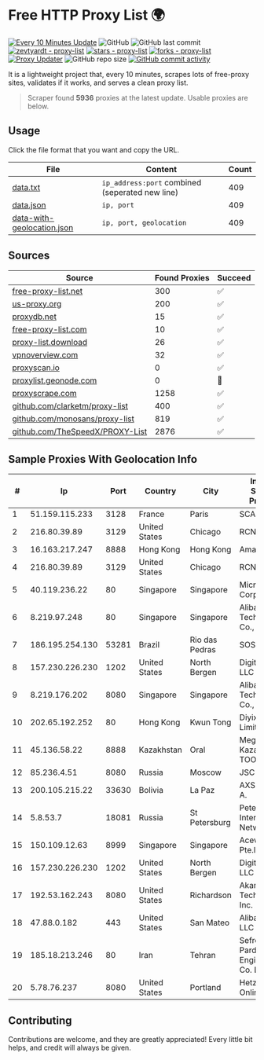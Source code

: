 
# Free HTTP Proxy List 🌍

[![Every 10 Minutes Update](https://github.com/mertguvencli/http-proxy-list/actions/workflows/main.yml/badge.svg?branch=main)](https://github.com/mertguvencli/http-proxy-list/actions/workflows/main.yml)
![GitHub](https://img.shields.io/github/license/mertguvencli/http-proxy-list)
![GitHub last commit](https://img.shields.io/github/last-commit/mertguvencli/http-proxy-list)
[![zevtyardt - proxy-list](https://img.shields.io/static/v1?label=zevtyardt&message=proxy-list&color=blue&logo=github)](https://github.com/zevtyardt/proxy-list "Go to GitHub repo")
[![stars - proxy-list](https://img.shields.io/github/stars/zevtyardt/proxy-list?style=social)](https://github.com/zevtyardt/proxy-list)
[![forks - proxy-list](https://img.shields.io/github/forks/zevtyardt/proxy-list?style=social)](https://github.com/zevtyardt/proxy-list)
[![Proxy Updater](https://github.com/zevtyardt/proxy-list/workflows/Proxy%20Updater/badge.svg)](https://github.com/zevtyardt/proxy-list/actions?query=workflow:"Proxy+Updater")
![GitHub repo size](https://img.shields.io/github/repo-size/zevtyardt/proxy-list)
[![GitHub commit activity](https://img.shields.io/github/commit-activity/m/zevtyardt/proxy-list?logo=commits)](https://github.com/zevtyardt/proxy-list/commits/main)

It is a lightweight project that, every 10 minutes, scrapes lots of free-proxy sites, validates if it works, and serves a clean proxy list.

> Scraper found **5936** proxies at the latest update. Usable proxies are below.

## Usage

Click the file format that you want and copy the URL.

|File|Content|Count|
|----|-------|-----|
|[data.txt](https://raw.githubusercontent.com/mertguvencli/http-proxy-list/main/proxy-list/data.txt)|`ip_address:port` combined (seperated new line)|409|
|[data.json](https://raw.githubusercontent.com/mertguvencli/http-proxy-list/main/proxy-list/data.json)|`ip, port`|409|
|[data-with-geolocation.json](https://raw.githubusercontent.com/mertguvencli/http-proxy-list/main/proxy-list/data-with-geolocation.json)|`ip, port, geolocation`|409|

## Sources

|Source|Found Proxies|Succeed|
|------|-------------|-------|
|[free-proxy-list.net](https://free-proxy-list.net)|300|✅|
|[us-proxy.org](https://www.us-proxy.org)|200|✅|
|[proxydb.net](http://proxydb.net)|15|✅|
|[free-proxy-list.com](https://free-proxy-list.com/?page=&port=&type%5B%5D=http&type%5B%5D=https&up_time=0&search=Search)|10|✅|
|[proxy-list.download](https://www.proxy-list.download/HTTP)|26|✅|
|[vpnoverview.com](https://vpnoverview.com/privacy/anonymous-browsing/free-proxy-servers)|32|✅|
|[proxyscan.io](https://www.proxyscan.io)|0|✅|
|[proxylist.geonode.com](https://proxylist.geonode.com/api/proxy-list?limit=300&page=1&sort_by=lastChecked&sort_type=desc&protocols=http,https)|0|🚫|
|[proxyscrape.com](https://api.proxyscrape.com/v2/?request=displayproxies&protocol=http&timeout=10000&country=all&ssl=all&anonymity=all)|1258|✅|
|[github.com/clarketm/proxy-list](https://raw.githubusercontent.com/clarketm/proxy-list/master/proxy-list-raw.txt)|400|✅|
|[github.com/monosans/proxy-list](https://raw.githubusercontent.com/monosans/proxy-list/main/proxies/http.txt)|819|✅|
|[github.com/TheSpeedX/PROXY-List](https://raw.githubusercontent.com/TheSpeedX/PROXY-List/master/http.txt)|2876|✅|


## Sample Proxies With Geolocation Info

|#|Ip|Port|Country|City|Internet Service Provider|
|-|--|----|-------|----|-------------------------|
|1|51.159.115.233|3128|France|Paris|SCALEWAY|
|2|216.80.39.89|3129|United States|Chicago|RCN|
|3|16.163.217.247|8888|Hong Kong|Hong Kong|Amazon.com|
|4|216.80.39.89|3129|United States|Chicago|RCN|
|5|40.119.236.22|80|Singapore|Singapore|Microsoft Corporation|
|6|8.219.97.248|80|Singapore|Singapore|Alibaba (US) Technology Co., Ltd.|
|7|186.195.254.130|53281|Brazil|Rio das Pedras|SOS Internet|
|8|157.230.226.230|1202|United States|North Bergen|DigitalOcean, LLC|
|9|8.219.176.202|8080|Singapore|Singapore|Alibaba (US) Technology Co., Ltd.|
|10|202.65.192.252|80|Hong Kong|Kwun Tong|Diyixian.com Limited|
|11|45.136.58.22|8888|Kazakhstan|Oral|Megahost Kazakhstan TOO|
|12|85.236.4.51|8080|Russia|Moscow|JSC Avantel|
|13|200.105.215.22|33630|Bolivia|La Paz|AXS Bolivia S. A.|
|14|5.8.53.7|18081|Russia|St Petersburg|Petersburg Internet Network ltd|
|15|150.109.12.63|8999|Singapore|Singapore|Aceville Pte.ltd|
|16|157.230.226.230|1202|United States|North Bergen|DigitalOcean, LLC|
|17|192.53.162.243|8080|United States|Richardson|Akamai Technologies, Inc.|
|18|47.88.0.182|443|United States|San Mateo|Alibaba.com LLC|
|19|185.18.213.246|80|Iran|Tehran|Sefroyek Pardaz Engineering Co. LTD|
|20|5.78.76.237|8080|United States|Portland|Hetzner Online GmbH|



## Contributing

Contributions are welcome, and they are greatly appreciated! Every
little bit helps, and credit will always be given.

